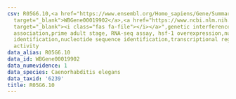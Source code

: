 ```yaml
---
csv: R05G6.10,<a href="https://www.ensembl.org/Homo_sapiens/Gene/Summary?db=core;g=WBGene00019902"
  target="_blank">WBGene00019902</a>,<a href="https://www.ncbi.nlm.nih.gov/pubmed/30894454"
  target="_blank"><i class="fas fa-file"></i></a>",genetic interference,functional
  association,prime adult stage, RNA-seq assay, hsf-1 overexpression,nucleotide sequence
  identification,nucleotide sequence identification,transcriptional regulation,up-regulates
  activity
data_alias: R05G6.10
data_id: WBGene00019902
data_numevidence: 1
data_species: Caenorhabditis elegans
data_taxid: '6239'
title: R05G6.10
---
```

